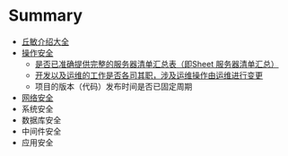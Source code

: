 # Summary

* [丘敏介绍大全](README.md)
* [操作安全](chapter1.md)
  * [是否已准确提供完整的服务器清单汇总表（即Sheet 服务器清单汇总）](chapter1/cao-zuo-xi-tong-zhang-hao-zui-xiao-hua.md)
  * [开发以及运维的工作是否各司其职，涉及运维操作由运维进行变更](chapter1/kai-fa-yi-ji-yun-wei-de-gong-zuo-shi-fou-ge-si-qi-zhi-ff0c-she-ji-yun-wei-cao-zuo-you-yun-wei-jin-xing-bian-geng.md)
  * 项目的版本（代码）发布时间是否已固定周期
* [网络安全](wang-luo-an-quan-yao-qiu.md)
* 系统安全
* 数据库安全
* 中间件安全
* 应用安全


